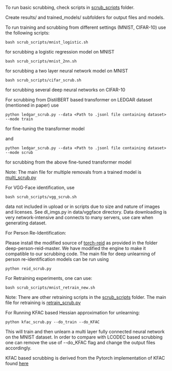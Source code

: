 To run basic scrubbing, check scripts in [scrub_scripts](https://github.com/ronakrm/lcodec_unlearning/tree/main/scrub/scrub_scripts) folder.

Create results/ and trained_models/ subfolders for output files and models.

To run training and scrubbing from different settings (MNIST, CIFAR-10) use the following scripts:

```
bash scrub_scripts/mnist_logistic.sh 
```
for scrubbing a logistic regression model on MNIST

```
bash scrub_scripts/mnist_2nn.sh
```
for scrubbing a two layer neural network model on MNIST

```
bash scrub_scripts/cifar_scrub.sh
```
for scrubbing several deep neural networks on CIFAR-10

For scrubbing from DistilBERT based transformer on LEDGAR dataset (mentioned in paper) use
```
python ledgar_scrub.py --data <Path to .jsonl file containing dataset> --mode train
```
for fine-tuning the transformer model

and

```
python ledgar_scrub.py --data <Path to .jsonl file containing dataset> --mode scrub
```
for scrubbing from the above fine-tuned transformer model

Note: The main file for multiple removals from a trained model is [multi_scrub.py](https://github.com/ronakrm/lcodec_unlearning/blob/main/scrub/multi_scrub.py)

For VGG-Face identification, use
```
bash scrub_scripts/vgg_scrub.sh
```
data not included in upload or in scripts due to size and nature of images and licenses. See dl_imgs.py in data/vggface directory.
Data downloading is very network-intensive and connects to many servers, use care when generating dataset.


For Person Re-Identification:

Please install the modified source of [torch-reid](https://github.com/KaiyangZhou/deep-person-reid) as provided in the folder deep-person-reid-master. We have modified the engine to make it compatible to our scrubbing code. The main file for deep unlearning of person re-identification models can be run using
```
python reid_scrub.py
```

For Retraining experiments, one can use:
```
bash scrub_scripts/mnist_retrain_new.sh
```
Note: There are other retraining scripts in the [scrub_scripts](https://github.com/ronakrm/lcodec_unlearning/tree/main/scrub/scrub_scripts) folder. The main file for retraining is [retrain_scrub.py](https://github.com/ronakrm/lcodec_unlearning/blob/main/scrub/retrain_scrub.py)


For Running KFAC based Hessian approximation for unlearning:
```
python kfac_scrub.py --do_train --do_KFAC
```
This will train and then unlearn a multi layer fully connected neural network on the MNIST dataset. In order to compare with LCODEC based scrubbing one can remove the use of --do_KFAC flag and change the output files accordingly.

KFAC based scrubbing is derived from the Pytorch implementation of KFAC found [here](https://github.com/cybertronai/autograd-lib)
